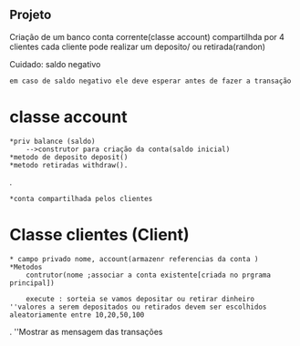 ## Projeto

Criação de um banco 
conta corrente(classe account) compartilhda por 4 clientes 
cada cliente pode realizar um deposito/ ou retirada(randon)

Cuidado: saldo negativo

    em caso de saldo negativo ele deve esperar antes de fazer a transação

# classe account
    *priv balance (saldo)
        -->construtor para criação da conta(saldo inicial)
    *metodo de deposito deposit()
    *metodo retiradas withdraw(). 
.

    *conta compartilhada pelos clientes 

# Classe clientes (Client)
    * campo privado nome, account(armazenr referencias da conta )
    *Metodos
        contrutor(nome ;associar a conta existente[criada no prgrama principal])
        
        execute : sorteia se vamos depositar ou retirar dinheiro
    ''valores a serem depositados ou retirados devem ser escolhidos aleatoriamente entre 10,20,50,100
.
''Mostrar as mensagem das transações